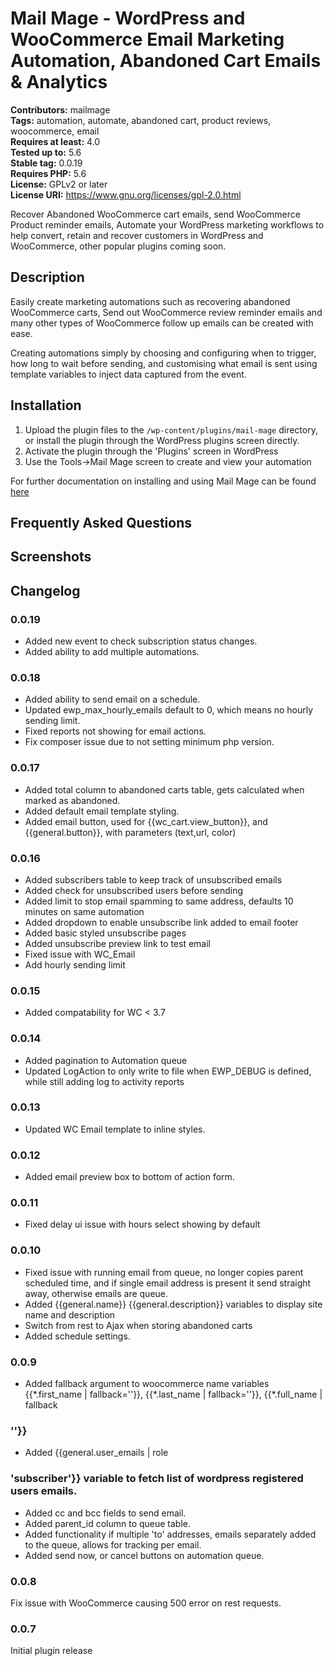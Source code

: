 # Mail Mage - WordPress and WooCommerce Email Marketing Automation, Abandoned Cart Emails & Analytics

**Contributors:** mailmage \
**Tags:** automation, automate, abandoned cart, product reviews, woocommerce, email \
**Requires at least:** 4.0 \
**Tested up to:** 5.6 \
**Stable tag:** 0.0.19 \
**Requires PHP:** 5.6 \
**License:** GPLv2 or later \
**License URI:** https://www.gnu.org/licenses/gpl-2.0.html

Recover Abandoned WooCommerce cart emails, send WooCommerce Product reminder emails, Automate your WordPress marketing workflows to help convert, retain and recover customers in WordPress and WooCommerce, other popular plugins coming soon.

## Description

Easily create marketing automations such as recovering abandoned WooCommerce carts, Send out WooCommerce review reminder emails and many other types of WooCommerce follow up emails can be created with ease. 

Creating automations simply by choosing and configuring when to trigger, how long to wait before sending, and customising what email is sent using template variables to inject data captured from the event. 

## Installation

1. Upload the plugin files to the `/wp-content/plugins/mail-mage` directory, or install the plugin through the WordPress plugins screen directly.
1. Activate the plugin through the 'Plugins' screen in WordPress
1. Use the Tools->Mail Mage screen to create and view your automation

For further documentation on installing and using Mail Mage can be found [here](https://www.wpmailmage.com/docs/)

## Frequently Asked Questions



## Screenshots



## Changelog

### 0.0.19

* Added new event to check subscription status changes.
* Added ability to add multiple automations. 

### 0.0.18

* Added ability to send email on a schedule.
* Updated ewp_max_hourly_emails default to 0, which means no hourly sending limit.
* Fixed reports not showing for email actions.
* Fix composer issue due to not setting minimum php version.

### 0.0.17

* Added total column to abandoned carts table, gets calculated when marked as abandoned.
* Added default email template styling.
* Added email button, used for {{wc_cart.view_button}}, and {{general.button}}, with parameters (text,url, color)

### 0.0.16

* Added subscribers table to keep track of unsubscribed emails
* Added check for unsubscribed users before sending
* Added limit to stop email spamming to same address, defaults 10 minutes on same automation
* Added dropdown to enable unsubscribe link added to email footer
* Added basic styled unsubscribe pages
* Added unsubscribe preview link to test email
* Fixed issue with WC_Email
* Add hourly sending limit 

### 0.0.15

* Added compatability for WC < 3.7

### 0.0.14

* Added pagination to Automation queue
* Updated LogAction to only write to file when EWP_DEBUG is defined, while still adding log to activity reports

### 0.0.13

* Updated WC Email template to inline styles.

### 0.0.12

* Added email preview box to bottom of action form.

### 0.0.11

* Fixed delay ui issue with hours select showing by default

### 0.0.10

* Fixed issue with running email from queue, no longer copies parent scheduled time, and if single email address is present it send straight away, otherwise emails are queue.
* Added {{general.name}} {{general.description}} variables to display site name and description
* Switch from rest to Ajax when storing abandoned carts
* Added schedule settings.

### 0.0.9

* Added fallback argument to woocommerce name variables {{\*.first_name | fallback=''}}, {{\*.last_name | fallback=''}}, {{\*.full_name | fallback

### ''}}

* Added {{general.user_emails | role

### 'subscriber'}} variable to fetch list of wordpress registered users emails.

* Added cc and bcc fields to send email.
* Added parent_id column to queue table.
* Added functionality if multiple 'to' addresses, emails separately added to the queue, allows for tracking per email.
* Added send now, or cancel buttons on automation queue.

### 0.0.8

Fix issue with WooCommerce causing 500 error on rest requests.

### 0.0.7

Initial plugin release
